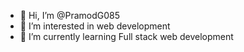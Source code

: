 - 👋 Hi, I’m @PramodG085
- 👀 I’m interested in web development 
- 🌱 I’m currently learning  Full stack web development


<!---
PramodG085/PramodG085 is a ✨ special ✨ repository because its `README.md` (this file) appears on your GitHub profile.
You can click the Preview link to take a look at your changes.
--->
